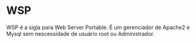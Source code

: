 # WSP
WSP é a sigla para Web Server Portable. É um gerenciador de Apache2 e Mysql sem nescessidade de usuário root ou Administrador.
